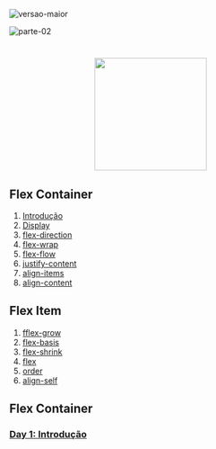![versao-maior](https://user-images.githubusercontent.com/57417305/80772249-6fe01600-8b2c-11ea-8926-c8c969dfa8c8.gif)

![parte-02](https://user-images.githubusercontent.com/57417305/80775418-efbeae00-8b35-11ea-97b0-7eba5ac0bff1.gif)

<h1 align="center">
  <img width="200px" src="https://user-images.githubusercontent.com/57417305/80775981-88a1f900-8b37-11ea-95dd-0e69686f1365.gif" />
</h1>

  ## Flex Container
  
1. [Introdução](#flexbox-intro)
1. [Display](#flex-container-display)
1. [flex-direction](#flex-direction)
1. [flex-wrap](#flex-wrap)
1. [flex-flow](#flex-flow)
1. [justify-content](#justify-content)
1. [align-items](#align-items)
1. [align-content](#align-content)

  ## Flex Item
1. [fflex-grow](#flex-grow)
1. [flex-basis](#flex-basis)
1. [flex-shrink](#flex-shrink)
1. [flex](#flex)
1. [order](#order)
1. [align-self](#align-self)
  
## Flex Container

<a id="flexbox-intro"></a>

### [Day 1: Introdução](#flexbox-intro)
